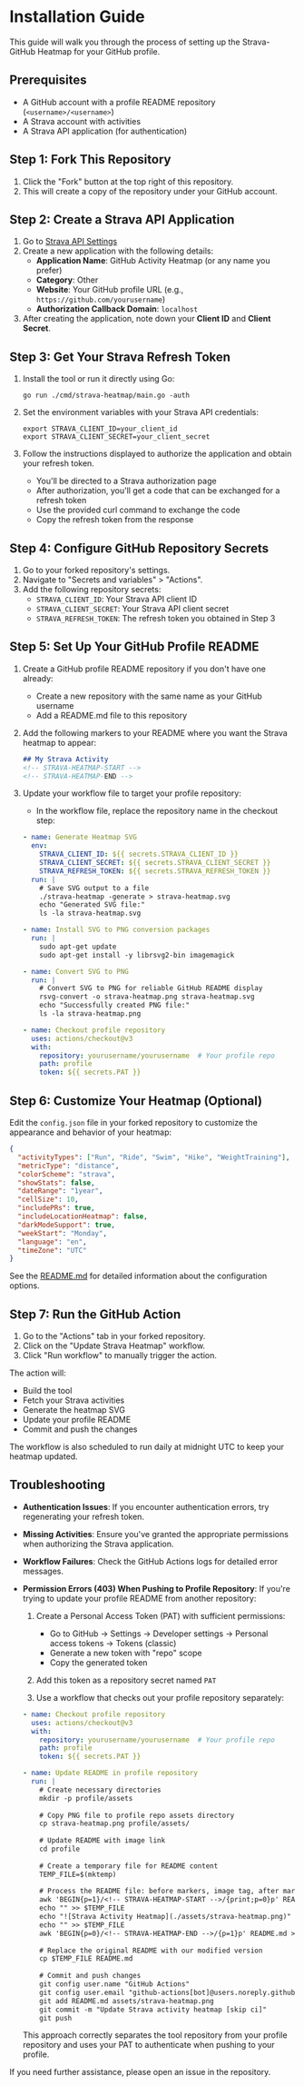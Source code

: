 # Installation Guide

This guide will walk you through the process of setting up the Strava-GitHub Heatmap for your GitHub profile.

## Prerequisites

- A GitHub account with a profile README repository (`<username>/<username>`)
- A Strava account with activities
- A Strava API application (for authentication)

## Step 1: Fork This Repository

1. Click the "Fork" button at the top right of this repository.
2. This will create a copy of the repository under your GitHub account.

## Step 2: Create a Strava API Application

1. Go to [Strava API Settings](https://www.strava.com/settings/api)
2. Create a new application with the following details:
   - **Application Name**: GitHub Activity Heatmap (or any name you prefer)
   - **Category**: Other
   - **Website**: Your GitHub profile URL (e.g., `https://github.com/yourusername`)
   - **Authorization Callback Domain**: `localhost`
3. After creating the application, note down your **Client ID** and **Client Secret**.

## Step 3: Get Your Strava Refresh Token

1. Install the tool or run it directly using Go:
   ```
   go run ./cmd/strava-heatmap/main.go -auth
   ```
   
2. Set the environment variables with your Strava API credentials:
   ```
   export STRAVA_CLIENT_ID=your_client_id
   export STRAVA_CLIENT_SECRET=your_client_secret
   ```

3. Follow the instructions displayed to authorize the application and obtain your refresh token.
   - You'll be directed to a Strava authorization page
   - After authorization, you'll get a code that can be exchanged for a refresh token
   - Use the provided curl command to exchange the code
   - Copy the refresh token from the response

## Step 4: Configure GitHub Repository Secrets

1. Go to your forked repository's settings.
2. Navigate to "Secrets and variables" > "Actions".
3. Add the following repository secrets:
   - `STRAVA_CLIENT_ID`: Your Strava API client ID
   - `STRAVA_CLIENT_SECRET`: Your Strava API client secret
   - `STRAVA_REFRESH_TOKEN`: The refresh token you obtained in Step 3

## Step 5: Set Up Your GitHub Profile README

1. Create a GitHub profile README repository if you don't have one already:
   - Create a new repository with the same name as your GitHub username
   - Add a README.md file to this repository

2. Add the following markers to your README where you want the Strava heatmap to appear:
   ```markdown
   ## My Strava Activity
   <!-- STRAVA-HEATMAP-START -->
   <!-- STRAVA-HEATMAP-END -->
   ```

3. Update your workflow file to target your profile repository:
   - In the workflow file, replace the repository name in the checkout step:
   ```yaml
   - name: Generate Heatmap SVG
     env:
       STRAVA_CLIENT_ID: ${{ secrets.STRAVA_CLIENT_ID }}
       STRAVA_CLIENT_SECRET: ${{ secrets.STRAVA_CLIENT_SECRET }}
       STRAVA_REFRESH_TOKEN: ${{ secrets.STRAVA_REFRESH_TOKEN }}
     run: |
       # Save SVG output to a file
       ./strava-heatmap -generate > strava-heatmap.svg
       echo "Generated SVG file:"
       ls -la strava-heatmap.svg
   
   - name: Install SVG to PNG conversion packages
     run: |
       sudo apt-get update
       sudo apt-get install -y librsvg2-bin imagemagick
   
   - name: Convert SVG to PNG
     run: |
       # Convert SVG to PNG for reliable GitHub README display
       rsvg-convert -o strava-heatmap.png strava-heatmap.svg
       echo "Successfully created PNG file:"
       ls -la strava-heatmap.png
   
   - name: Checkout profile repository
     uses: actions/checkout@v3
     with:
       repository: yourusername/yourusername  # Your profile repo
       path: profile
       token: ${{ secrets.PAT }}
   ```

## Step 6: Customize Your Heatmap (Optional)

Edit the `config.json` file in your forked repository to customize the appearance and behavior of your heatmap:

```json
{
  "activityTypes": ["Run", "Ride", "Swim", "Hike", "WeightTraining"],
  "metricType": "distance",
  "colorScheme": "strava",
  "showStats": false,
  "dateRange": "1year",
  "cellSize": 10,
  "includePRs": true,
  "includeLocationHeatmap": false,
  "darkModeSupport": true,
  "weekStart": "Monday",
  "language": "en",
  "timeZone": "UTC"
}
```

See the [README.md](README.md) for detailed information about the configuration options.

## Step 7: Run the GitHub Action

1. Go to the "Actions" tab in your forked repository.
2. Click on the "Update Strava Heatmap" workflow.
3. Click "Run workflow" to manually trigger the action.

The action will:
- Build the tool
- Fetch your Strava activities
- Generate the heatmap SVG
- Update your profile README
- Commit and push the changes

The workflow is also scheduled to run daily at midnight UTC to keep your heatmap updated.

## Troubleshooting

- **Authentication Issues**: If you encounter authentication errors, try regenerating your refresh token.
- **Missing Activities**: Ensure you've granted the appropriate permissions when authorizing the Strava application.
- **Workflow Failures**: Check the GitHub Actions logs for detailed error messages.
- **Permission Errors (403) When Pushing to Profile Repository**: If you're trying to update your profile README from another repository:

  1. Create a Personal Access Token (PAT) with sufficient permissions:
     - Go to GitHub → Settings → Developer settings → Personal access tokens → Tokens (classic)
     - Generate a new token with "repo" scope
     - Copy the generated token
  
  2. Add this token as a repository secret named `PAT`
  
  3. Use a workflow that checks out your profile repository separately:

  ```yaml
  - name: Checkout profile repository
    uses: actions/checkout@v3
    with:
      repository: yourusername/yourusername  # Your profile repo
      path: profile
      token: ${{ secrets.PAT }}
  
  - name: Update README in profile repository
    run: |
      # Create necessary directories
      mkdir -p profile/assets
      
      # Copy PNG file to profile repo assets directory
      cp strava-heatmap.png profile/assets/
      
      # Update README with image link
      cd profile
      
      # Create a temporary file for README content
      TEMP_FILE=$(mktemp)
      
      # Process the README file: before markers, image tag, after markers
      awk 'BEGIN{p=1}/<!-- STRAVA-HEATMAP-START -->/{print;p=0}p' README.md > $TEMP_FILE
      echo "" >> $TEMP_FILE
      echo "![Strava Activity Heatmap](./assets/strava-heatmap.png)" >> $TEMP_FILE
      echo "" >> $TEMP_FILE
      awk 'BEGIN{p=0}/<!-- STRAVA-HEATMAP-END -->/{p=1}p' README.md >> $TEMP_FILE
      
      # Replace the original README with our modified version
      cp $TEMP_FILE README.md
      
      # Commit and push changes
      git config user.name "GitHub Actions"
      git config user.email "github-actions[bot]@users.noreply.github.com"
      git add README.md assets/strava-heatmap.png
      git commit -m "Update Strava activity heatmap [skip ci]"
      git push
  ```
  
  This approach correctly separates the tool repository from your profile repository and uses your PAT to authenticate when pushing to your profile.

If you need further assistance, please open an issue in the repository.